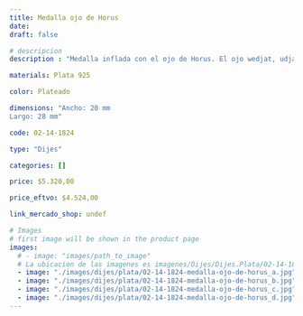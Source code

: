 ```yaml
---
title: Medalla ojo de Horus
date: 
draft: false

# descripcion
description : "Medalla inflada con el ojo de Horus. El ojo wedjat, udjat, ugiat, ojo de Horus, es uno de los amuletos más conocidos del antiguo Egipto y del mundo musulmán actual. Como talismán simboliza la salud, la prosperidad, la indestructibilidad del cuerpo y la capacidad de renacer."

materials: Plata 925

color: Plateado

dimensions: "Ancho: 20 mm 
Largo: 28 mm"

code: 02-14-1824

type: "Dijes"

categories: []

price: $5.320,00

price_eftvo: $4.524,00

link_mercado_shop: undef

# Images
# first image will be shown in the product page
images:
  # - image: "images/path_to_image"
  # La ubicacion de las imagenes es imagenes/Dijes/Dijes.Plata/02-14-1824-medalla-ojo-de-horus
  - image: "./images/dijes/plata/02-14-1824-medalla-ojo-de-horus_a.jpg"
  - image: "./images/dijes/plata/02-14-1824-medalla-ojo-de-horus_b.jpg"
  - image: "./images/dijes/plata/02-14-1824-medalla-ojo-de-horus_c.jpg"
  - image: "./images/dijes/plata/02-14-1824-medalla-ojo-de-horus_d.jpg"
---
```

